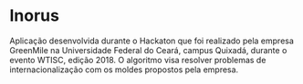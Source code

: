 # Inorus

Aplicação desenvolvida durante o Hackaton que foi realizado pela empresa GreenMile na Universidade Federal do Ceará, campus Quixadá, durante o evento WTISC, edição 2018. O algoritmo visa resolver problemas de internacionalização com os moldes propostos pela empresa.